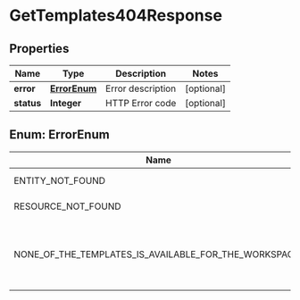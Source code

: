 

# GetTemplates404Response


## Properties

| Name | Type | Description | Notes |
|------------ | ------------- | ------------- | -------------|
|**error** | [**ErrorEnum**](#ErrorEnum) | Error description |  [optional] |
|**status** | **Integer** | HTTP Error code |  [optional] |



## Enum: ErrorEnum

| Name | Value |
|---- | -----|
| ENTITY_NOT_FOUND | &quot;Entity not found&quot; |
| RESOURCE_NOT_FOUND | &quot;Resource not found&quot; |
| NONE_OF_THE_TEMPLATES_IS_AVAILABLE_FOR_THE_WORKSPACE_ | &quot;None of the templates is available for the workspace.&quot; |



